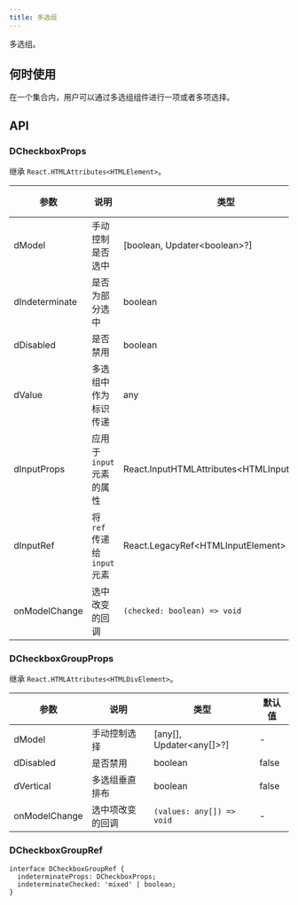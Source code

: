 ```yaml
---
title: 多选组
---
```


多选组。

## 何时使用

在一个集合内，用户可以通过多选组组件进行一项或者多项选择。

## API

### DCheckboxProps

继承 `React.HTMLAttributes<HTMLElement>`。

<!-- prettier-ignore-start -->
| 参数 | 说明 | 类型 | 默认值 | 
| --- | --- | --- | --- | 
| dModel | 手动控制是否选中 | [boolean, Updater\<boolean\>?] | - |
| dIndeterminate | 是否为部分选中 | boolean | false |
| dDisabled | 是否禁用 | boolean | false |
| dValue | 多选组中作为标识传递 | any  | - |
| dInputProps | 应用于 `input` 元素的属性 | React.InputHTMLAttributes\<HTMLInputElement\>  | - |
| dInputRef | 将 `ref` 传递给 `input` 元素 | React.LegacyRef\<HTMLInputElement\>  | - |
| onModelChange | 选中改变的回调 | `(checked: boolean) => void` | - |
<!-- prettier-ignore-end -->

### DCheckboxGroupProps

继承 `React.HTMLAttributes<HTMLDivElement>`。

<!-- prettier-ignore-start -->
| 参数 | 说明 | 类型 | 默认值 | 
| --- | --- | --- | --- | 
| dModel | 手动控制选择 | [any[], Updater\<any[]\>?] | - |
| dDisabled | 是否禁用 | boolean | false |
| dVertical | 多选组垂直排布 | boolean | false |
| onModelChange | 选中项改变的回调 | `(values: any[]) => void` | - |
<!-- prettier-ignore-end -->

### DCheckboxGroupRef

```tsx
interface DCheckboxGroupRef {
  indeterminateProps: DCheckboxProps;
  indeterminateChecked: 'mixed' | boolean;
}
```
